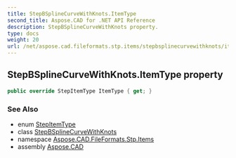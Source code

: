 ```yaml
---
title: StepBSplineCurveWithKnots.ItemType
second_title: Aspose.CAD for .NET API Reference
description: StepBSplineCurveWithKnots property. 
type: docs
weight: 20
url: /net/aspose.cad.fileformats.stp.items/stepbsplinecurvewithknots/itemtype/
---
```

## StepBSplineCurveWithKnots.ItemType property

```csharp
public override StepItemType ItemType { get; }
```

### See Also

* enum [StepItemType](../../stepitemtype/)
* class [StepBSplineCurveWithKnots](../)
* namespace [Aspose.CAD.FileFormats.Stp.Items](../../stepbsplinecurvewithknots/)
* assembly [Aspose.CAD](../../../)


